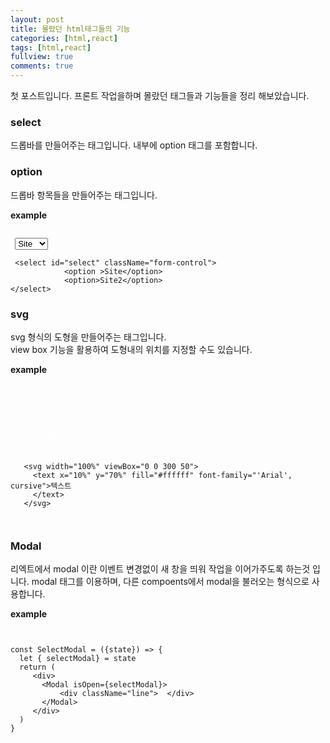 ```yaml
---
layout: post
title: 몰랐던 html태그들의 기능
categories: [html,react]
tags: [html,react]
fullview: true
comments: true
---
```





첫 포스트입니다. 프론트 작업을하며 몰랐던 태그들과 기능들을 정리
해보았습니다.

### select
<div>드롭바를 만들어주는 태그입니다. 내부에 option  태그를 포함합니다.</div>

### option
<div>드롭바 항목들을 만들어주는 태그입니다.</div>

**example**

<link rel="stylesheet" href="//cdnjs.cloudflare.com/ajax/libs/highlight.js/9.12.0/styles/default.min.css">
<script src="//cdnjs.cloudflare.com/ajax/libs/highlight.js/9.12.0/highlight.min.js"></script>
 <script>hljs.initHighlightingOnLoad();</script>



<pre><code class="HTML"> 
 <select id="select" className="form-control">
            <option >Site</option>
            <option>Site2</option>
</select>

 &lt;select id="select" className="form-control"&gt;
            &lt;option &gt;Site&lt;/option&gt;
            &lt;option&gt;Site2&lt;/option&gt;
&lt;/select&gt;
</code></pre>

### svg
<div>svg 형식의 도형을 만들어주는 태그입니다.<br>view box 기능을 활용하여 도형내의 위치를 지정할 수도 있습니다.</div>

**example**

<pre><code class="HTML"> 
  <svg width="100%" viewBox="0 0 300 50">
    <text x="10%" y="70%" fill="#ffffff" font-family="'Arial', cursive">텍스트
    </text>
  </svg>

   &lt;svg width="100%" viewBox="0 0 300 50"&gt;
     &lt;text x="10%" y="70%" fill="#ffffff" font-family="'Arial', cursive"&gt;텍스트
     &lt;/text&gt;
   &lt;/svg&gt;


</code></pre>

### Modal
리엑트에서 modal 이란 이벤트 변경없이 새 창을 띄워 작업을 이어가주도록 하는것 입니다. modal 태그를 이용하며, 다른 compoents에서 modal을 불러오는 형식으로 사용합니다.

**example**

<pre><code class="JavaScript"> 

const SelectModal = ({state}) =&gt; {
  let { selectModal} = state
  return (
     &lt;div&gt;
       &lt;Modal isOpen={selectModal}&gt;
           &lt;div className="line"&gt;  &lt;/div&gt;
       &lt;/Modal&gt;
     &lt;/div&gt;
  )
}

</code></pre>



